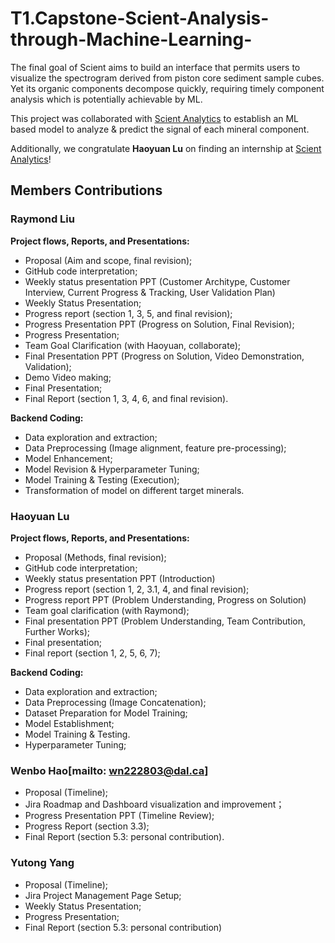 # T1.Capstone-Scient-Analysis-through-Machine-Learning-
The final goal of Scient aims to build an interface that permits users to visualize the spectrogram derived from piston core sediment sample cubes. Yet its organic components decompose quickly, requiring timely component analysis which is potentially achievable by ML. 

This project was collaborated with <a href = 'https://www.scient.ca/'>Scient Analytics</a> to establish an ML based model to analyze & predict the signal of each mineral component.

Additionally, we congratulate <b>Haoyuan Lu</b> on finding an internship at <a href = 'https://www.scient.ca/'>Scient Analytics</a>!

## Members Contributions

### Raymond Liu
<b>Project flows, Reports, and Presentations:</b>
* Proposal (Aim and scope, final revision);
* GitHub code interpretation;
* Weekly status presentation PPT (Customer Architype, Customer Interview, Current Progress & Tracking, User Validation Plan)
* Weekly Status Presentation;
* Progress report (section 1, 3, 5, and final revision);
* Progress Presentation PPT (Progress on Solution, Final Revision);
* Progress Presentation;
* Team Goal Clarification (with Haoyuan, collaborate);
* Final Presentation PPT (Progress on Solution, Video Demonstration, Validation);
* Demo Video making;
* Final Presentation; 
* Final Report (section 1, 3, 4, 6, and final revision).

<b>Backend Coding:</b>
* Data exploration and extraction;
* Data Preprocessing (Image alignment, feature pre-processing);
* Model Enhancement;
* Model Revision & Hyperparameter Tuning;
* Model Training & Testing (Execution);
* Transformation of model on different target minerals.










### Haoyuan Lu
<b>	Project flows, Reports, and Presentations:</b>
* Proposal (Methods, final revision);
* GitHub code interpretation;
* Weekly status presentation PPT (Introduction)
* Progress report (section 1, 2, 3.1, 4, and final revision);
* Progress report PPT (Problem Understanding, Progress on Solution)
* Team goal clarification (with Raymond);
* Final presentation PPT (Problem Understanding, Team Contribution, Further Works);
* Final presentation;
* Final report (section 1, 2, 5, 6, 7);

<b>Backend Coding:</b>
* Data exploration and extraction;
* Data Preprocessing (Image Concatenation);
* Dataset Preparation for Model Training;
* Model Establishment;
* Model Training & Testing.
* Hyperparameter Tuning;


### Wenbo Hao[mailto: wn222803@dal.ca]
* Proposal (Timeline);
* Jira Roadmap and Dashboard visualization and improvement；
* Progress Presentation PPT (Timeline Review);
* Progress Report (section 3.3);
* Final Report (section 5.3: personal contribution).



### Yutong Yang
* Proposal (Timeline);
* Jira Project Management Page Setup;
* Weekly Status Presentation;
* Progress Presentation;
* Final Report (section 5.3: personal contribution)


